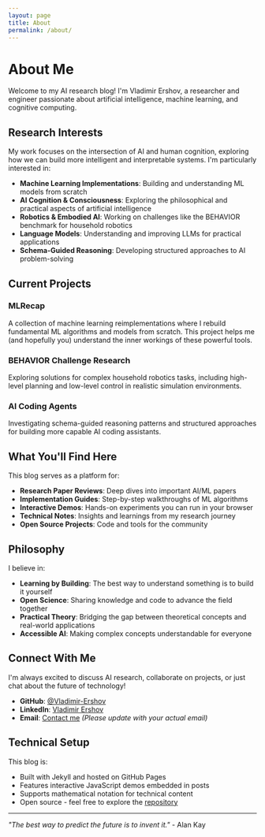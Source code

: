 ```yaml
---
layout: page
title: About
permalink: /about/
---
```


# About Me

Welcome to my AI research blog! I'm Vladimir Ershov, a researcher and engineer passionate about artificial intelligence, machine learning, and cognitive computing.

## Research Interests

My work focuses on the intersection of AI and human cognition, exploring how we can build more intelligent and interpretable systems. I'm particularly interested in:

- **Machine Learning Implementations**: Building and understanding ML models from scratch
- **AI Cognition & Consciousness**: Exploring the philosophical and practical aspects of artificial intelligence
- **Robotics & Embodied AI**: Working on challenges like the BEHAVIOR benchmark for household robotics
- **Language Models**: Understanding and improving LLMs for practical applications
- **Schema-Guided Reasoning**: Developing structured approaches to AI problem-solving

## Current Projects

### MLRecap
A collection of machine learning reimplementations where I rebuild fundamental ML algorithms and models from scratch. This project helps me (and hopefully you) understand the inner workings of these powerful tools.

### BEHAVIOR Challenge Research
Exploring solutions for complex household robotics tasks, including high-level planning and low-level control in realistic simulation environments.

### AI Coding Agents
Investigating schema-guided reasoning patterns and structured approaches for building more capable AI coding assistants.

## What You'll Find Here

This blog serves as a platform for:

- **Research Paper Reviews**: Deep dives into important AI/ML papers
- **Implementation Guides**: Step-by-step walkthroughs of ML algorithms
- **Interactive Demos**: Hands-on experiments you can run in your browser
- **Technical Notes**: Insights and learnings from my research journey
- **Open Source Projects**: Code and tools for the community

## Philosophy

I believe in:

- **Learning by Building**: The best way to understand something is to build it yourself
- **Open Science**: Sharing knowledge and code to advance the field together
- **Practical Theory**: Bridging the gap between theoretical concepts and real-world applications
- **Accessible AI**: Making complex concepts understandable for everyone

## Connect With Me

I'm always excited to discuss AI research, collaborate on projects, or just chat about the future of technology!

- **GitHub**: [@Vladimir-Ershov](https://github.com/Vladimir-Ershov)
- **LinkedIn**: [Vladimir Ershov](https://www.linkedin.com/in/vladimir-ershov-33559466/)
- **Email**: [Contact me](mailto:your-email@example.com) *(Please update with your actual email)*

## Technical Setup

This blog is:
- Built with Jekyll and hosted on GitHub Pages
- Features interactive JavaScript demos embedded in posts
- Supports mathematical notation for technical content
- Open source - feel free to explore the [repository](https://github.com/Vladimir-Ershov/Vladimir-Ershov.github.io)

---

*"The best way to predict the future is to invent it."* - Alan Kay